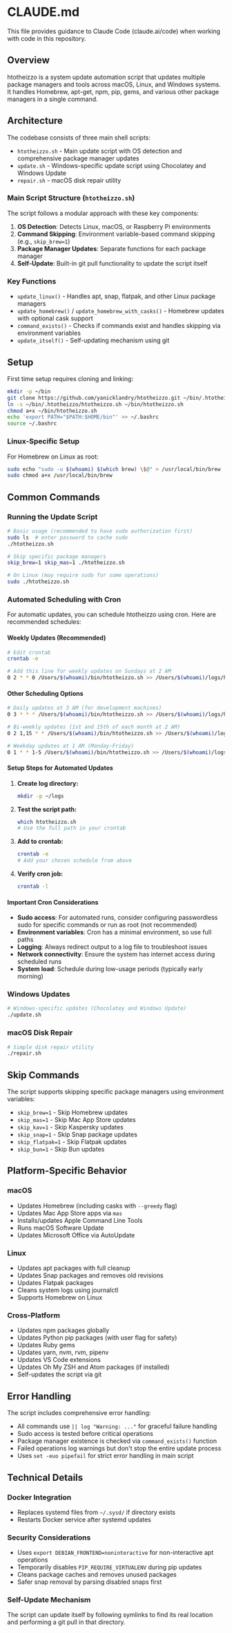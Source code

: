 # CLAUDE.md

This file provides guidance to Claude Code (claude.ai/code) when working with code in this repository.

## Overview

htotheizzo is a system update automation script that updates multiple package managers and tools across macOS, Linux, and Windows systems. It handles Homebrew, apt-get, npm, pip, gems, and various other package managers in a single command.

## Architecture

The codebase consists of three main shell scripts:

- `htotheizzo.sh` - Main update script with OS detection and comprehensive package manager updates
- `update.sh` - Windows-specific update script using Chocolatey and Windows Update
- `repair.sh` - macOS disk repair utility

### Main Script Structure (`htotheizzo.sh`)

The script follows a modular approach with these key components:

1. **OS Detection**: Detects Linux, macOS, or Raspberry Pi environments
2. **Command Skipping**: Environment variable-based command skipping (e.g., `skip_brew=1`)
3. **Package Manager Updates**: Separate functions for each package manager
4. **Self-Update**: Built-in git pull functionality to update the script itself

### Key Functions

- `update_linux()` - Handles apt, snap, flatpak, and other Linux package managers
- `update_homebrew()` / `update_homebrew_with_casks()` - Homebrew updates with optional cask support
- `command_exists()` - Checks if commands exist and handles skipping via environment variables
- `update_itself()` - Self-updating mechanism using git

## Setup

First time setup requires cloning and linking:

```bash
mkdir -p ~/bin
git clone https://github.com/yanicklandry/htotheizzo.git ~/bin/.htotheizzo
ln -s ~/bin/.htotheizzo/htotheizzo.sh ~/bin/htotheizzo.sh
chmod a+x ~/bin/htotheizzo.sh
echo 'export PATH="$PATH:$HOME/bin"' >> ~/.bashrc
source ~/.bashrc
```

### Linux-Specific Setup

For Homebrew on Linux as root:

```bash
sudo echo "sudo -u $(whoami) $(which brew) \$@" > /usr/local/bin/brew
sudo chmod a+x /usr/local/bin/brew
```

## Common Commands

### Running the Update Script

```bash
# Basic usage (recommended to have sudo authorization first)
sudo ls  # enter password to cache sudo
./htotheizzo.sh

# Skip specific package managers
skip_brew=1 skip_mas=1 ./htotheizzo.sh

# On Linux (may require sudo for some operations)
sudo ./htotheizzo.sh
```

### Automated Scheduling with Cron

For automatic updates, you can schedule htotheizzo using cron. Here are recommended schedules:

#### Weekly Updates (Recommended)
```bash
# Edit crontab
crontab -e

# Add this line for weekly updates on Sundays at 2 AM
0 2 * * 0 /Users/$(whoami)/bin/htotheizzo.sh >> /Users/$(whoami)/logs/htotheizzo.log 2>&1
```

#### Other Scheduling Options
```bash
# Daily updates at 3 AM (for development machines)
0 3 * * * /Users/$(whoami)/bin/htotheizzo.sh >> /Users/$(whoami)/logs/htotheizzo.log 2>&1

# Bi-weekly updates (1st and 15th of each month at 2 AM)
0 2 1,15 * * /Users/$(whoami)/bin/htotheizzo.sh >> /Users/$(whoami)/logs/htotheizzo.log 2>&1

# Weekday updates at 1 AM (Monday-Friday)
0 1 * * 1-5 /Users/$(whoami)/bin/htotheizzo.sh >> /Users/$(whoami)/logs/htotheizzo.log 2>&1
```

#### Setup Steps for Automated Updates

1. **Create log directory:**
   ```bash
   mkdir -p ~/logs
   ```

2. **Test the script path:**
   ```bash
   which htotheizzo.sh
   # Use the full path in your crontab
   ```

3. **Add to crontab:**
   ```bash
   crontab -e
   # Add your chosen schedule from above
   ```

4. **Verify cron job:**
   ```bash
   crontab -l
   ```

#### Important Cron Considerations

- **Sudo access**: For automated runs, consider configuring passwordless sudo for specific commands or run as root (not recommended)
- **Environment variables**: Cron has a minimal environment, so use full paths
- **Logging**: Always redirect output to a log file to troubleshoot issues
- **Network connectivity**: Ensure the system has internet access during scheduled runs
- **System load**: Schedule during low-usage periods (typically early morning)

### Windows Updates

```bash
# Windows-specific updates (Chocolatey and Windows Update)
./update.sh
```

### macOS Disk Repair

```bash
# Simple disk repair utility
./repair.sh
```

## Skip Commands

The script supports skipping specific package managers using environment variables:

- `skip_brew=1` - Skip Homebrew updates
- `skip_mas=1` - Skip Mac App Store updates  
- `skip_kav=1` - Skip Kaspersky updates
- `skip_snap=1` - Skip Snap package updates
- `skip_flatpak=1` - Skip Flatpak updates
- `skip_bun=1` - Skip Bun updates

## Platform-Specific Behavior

### macOS
- Updates Homebrew (including casks with `--greedy` flag)
- Updates Mac App Store apps via `mas`
- Installs/updates Apple Command Line Tools
- Runs macOS Software Update
- Updates Microsoft Office via AutoUpdate

### Linux
- Updates apt packages with full cleanup
- Updates Snap packages and removes old revisions
- Updates Flatpak packages
- Cleans system logs using journalctl
- Supports Homebrew on Linux

### Cross-Platform
- Updates npm packages globally
- Updates Python pip packages (with user flag for safety)
- Updates Ruby gems
- Updates yarn, nvm, rvm, pipenv
- Updates VS Code extensions
- Updates Oh My ZSH and Atom packages (if installed)
- Self-updates the script via git

## Error Handling

The script includes comprehensive error handling:

- All commands use `|| log "Warning: ..."` for graceful failure handling
- Sudo access is tested before critical operations
- Package manager existence is checked via `command_exists()` function  
- Failed operations log warnings but don't stop the entire update process
- Uses `set -euo pipefail` for strict error handling in main script

## Technical Details

### Docker Integration
- Replaces systemd files from `~/.sysd/` if directory exists
- Restarts Docker service after systemd updates

### Security Considerations
- Uses `export DEBIAN_FRONTEND=noninteractive` for non-interactive apt operations
- Temporarily disables `PIP_REQUIRE_VIRTUALENV` during pip updates
- Cleans package caches and removes unused packages
- Safer snap removal by parsing disabled snaps first

### Self-Update Mechanism
The script can update itself by following symlinks to find its real location and performing a git pull in that directory.